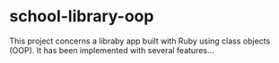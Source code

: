 # school-library-oop
This project concerns a libraby app built with Ruby using class objects (OOP). It has been implemented with several features...
